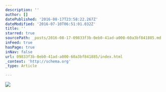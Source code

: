 ```yaml
---
description: ''
author: []
datePublished: '2016-08-17T23:58:22.267Z'
dateModified: '2016-07-10T06:51:01.032Z'
title: ''
starred: true
sourcePath: _posts/2016-08-17-09833f3b-0eb0-41ad-a000-60a3bf841885.md
inFeed: true
hasPage: true
inNav: false
url: 09833f3b-0eb0-41ad-a000-60a3bf841885/index.html
_context: 'http://schema.org'
_type: Article

---
```

![](https://the-grid-user-content.s3-us-west-2.amazonaws.com/50884269-9c53-4861-a6aa-beee8d07b1fe.jpg)